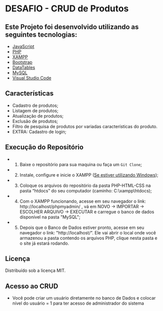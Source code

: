 # DESAFIO  - CRUD de Produtos


## Este Projeto foi desenvolvido utilizando as seguintes tecnologias:
* [JavaScript](https://www.javascript.com/)
* [PHP](https://www.php.net/)
* [XAMPP](https://www.apachefriends.org/pt_br/index.html)
* [Bootstrap](https://getbootstrap.com/)
* [DataTables](https://datatables.net/)
* [MySQL](https://www.mysql.com/)
* [Visual Studio Code](https://code.visualstudio.com/download)

## Características

- Cadastro de produtos;
- Listagem de produtos;
- Atualização de produtos;
- Exclusão de produtos;
- Filtro de pesquisa de produtos por variadas características do produto.
- EXTRA: Cadastro de login;

## Execução do Repositório

* 1) Baixe o repositório para sua maquina ou faça um `Git Clone`;

* 2) Instale, configure e inicie o XAMPP ([Se estiver utilizando Windows](https://www.youtube.com/watch?v=COepL5-bNNI));

* 3) Coloque os arquivos do repositório da pasta PHP-HTML-CSS na pasta “htdocs” do seu computador (caminho: C:\xampp\htdocs);

* 4) Com o XAMPP funcionando, acesse em seu navegador o link: http://localhost/phpmyadmin/ , vá em NOVO -> IMPORTAR -> ESCOLHER ARQUIVO -> EXECUTAR e carregue o banco de dados disponível na pasta "MySQL";

* 5) Depois que o Banco de Dados estiver pronto, acesse em seu navegador o link: "http://localhost/". Ele vai abrir o local onde você armazenou a pasta contendo os arquivos PHP, clique nesta pasta e o site já estará rodando.

## Licença
Distribuído sob a licença MIT.

## Acesso ao CRUD
* Você pode criar um usuário diretamente no banco de Dados e colocar nível do usuário = 1 para ter acesso de administrador do sistema

